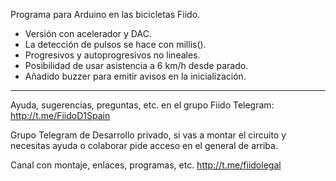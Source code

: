 Programa para Arduino en las bicicletas Fiido.

- Versión con acelerador y DAC.
- La detección de pulsos se hace con millis().
- Progresivos y autoprogresivos no lineales.
- Posibilidad de usar asistencia a 6 km/h desde parado.
- Añadido buzzer para emitir avisos en la inicialización.
------------------------------------------------------------------------------------------------------------------------------------------

Ayuda, sugerencias, preguntas, etc. en el grupo Fiido Telegram: http://t.me/FiidoD1Spain

Grupo Telegram de Desarrollo privado, si vas a montar el circuito y necesitas ayuda o colaborar pide acceso en el general de arriba.

Canal con montaje, enlaces, programas, etc. http://t.me/fiidolegal
